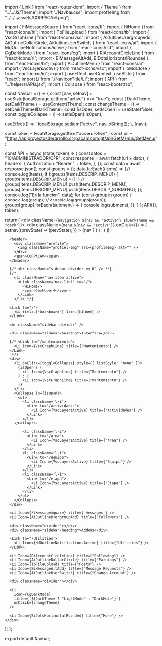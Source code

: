 import { Link } from "react-router-dom";
import { Theme } from "../../JS/Theme";
import "./Navbar.css";
import profileImg from "../../../assets/CORPACAM.png";

import { FiMessageSquare } from "react-icons/fi";
import { HiHome } from "react-icons/hi";
import { TbFileUpload } from "react-icons/tb";
import { VscGraphLine } from "react-icons/vsc";
import {
  AiOutlineUsergroupAdd,
  AiOutlineDollarCircle,
  AiOutlineUserSwitch,
} from "react-icons/ai";
import { MdOutlineNotificationsActive } from "react-icons/md";
import { CgDarkMode } from "react-icons/cg";
import { RiAccountCircleLine } from "react-icons/ri";
import { BiMessageAltAdd, BiDotsHorizontalRounded } from "react-icons/bi";
import { AiOutlineMenu } from "react-icons/ai";
import { VscLayersActive } from "react-icons/vsc";
import { IoMdClose } from "react-icons/io";
import { useEffect, useContext, useState } from "react";
import Li from "./NavIconTitle/Li";
import { API } from "../helpers/APIs.jsx";
import { Collapse } from "react-bootstrap";

const Navbar = () => {
  const [nav, setnav] = useState(localStorage.getItem("active") === "true");
  const { DarkTheme, setDarkTheme } = useContext(Theme);
  const changeTheme = () => setDarkTheme(!DarkTheme);
  const [isOpen, setIsOpen] = useState(false);
  const toggleCollapse = () => setIsOpen(!isOpen);
  
  useEffect(() => {
    localStorage.setItem("active", nav.toString());
  }, [nav]);

  const token = localStorage.getItem("accessToken");
  const url =
    "https://apiproyectosdesarrollo.corpacam.com.gt/api/GetMenus/GetMenu/";

  const API = async (state, token) => {
    const datos = "10/ADMINISTRADOR/CPR";
    const response = await fetch(url + datos, {
      headers: {
        Authorization: "Bearer " + token,
      },
    });
    const data = await response.json();
    const groups = {};
    data.forEach((items) => {
      // console.log(items);
      if (!groups[items.DESCRIP_MENU]) {
        groups[items.DESCRIP_MENU] = [];
      }
      // groups[items.DESCRIP_MENU].push(items.DESCRIP_MENU);
      groups[items.DESCRIP_MENU].push(items.DESCRIP_SUBMENU);
    });
    console.log("En la funcion", data);
    for (const group in groups) {
      console.log(group);
      // console.log(groups[group]);
      groups[group].forEach((submenu) => {
        console.log(submenu);
      });
    }
  };
  API({}, token);

  return (
    <div className={`navigation ${nav && "active"} ${DarkTheme && "dark"}`}>
      <div
        className={`menu ${nav && "active"}`}
        onClick={() => {
          setnav((prevState) => !prevState);
        }}
      >
        {nav ? (
          <AiOutlineMenu className="menu-icon" />
        ) : (
          <IoMdClose className="menu-icon" />
        )}
      </div>

      <header>
        <div className="profile">
          <img className="profiel-img" src={profileImg} alt="" />
        </div>
        <span>CORPACAM</span>
      </header>

      {/* <hr className="sidebar-divider my-0" /> */}
      {/* 
        <li className="nav-item active">
          <Link className="nav-link" to="/">
            <HiHome/>
            <span>Dashboard</span>
          </Link>
        </li> */}

      <Link to="/">
        <Li title={"Dashboard"} Icon={HiHome} />
      </Link>

      <hr className="sidebar-divider" />

      <div className="sidebar-heading">Interface</div>

      {/* <Link to="/mantenimiento">
        <Li Icon={VscGraphLine} title={"Mantemiento"} />
      </Link>
       */}
      <div>
        <li onClick={toggleCollapse} style={{ listStyle: "none" }}>
          {isOpen ? (
            <Li Icon={VscGraphLine} title={"Mantemiento"} />
          ) : (
            <Li Icon={VscGraphLine} title={"Mantemiento"} />
          )}
        </li>
        <Collapse in={isOpen}>
          <ul>
            <li className="l-i">
              <Link to="/actividades">
                <Li Icon={VscLayersActive} title={"Actividades"} />
              </Link>
            </li>
        </Collapse>

            <li className="l-i">
              <Link to="/area">
                <Li Icon={VscLayersActive} title={"Area"} />
              </Link>
            </li>
            <li className="l-i">
              <Link to="/equipo">
                <Li Icon={VscLayersActive} title={"Equipo"} />
              </Link>
            </li>
            <li className="l-i">
              <Link to="/etapa">
                <Li Icon={VscLayersActive} title={"Etapa"} />
              </Link>
            </li>
          </ul>
        </Collapse>
      </div>

      <Li Icon={FiMessageSquare} title={"Messages"} />
      <Li Icon={AiOutlineUsergroupAdd} title={"Followers"} />

      <div className="divider"></div>
      <div className="sidebar-heading">Addons</div>

      <Link to="/Utilities">
        <Li Icon={MdOutlineNotificationsActive} title={"Utilities"} />
      </Link>

      <Li Icon={RiAccountCircleLine} title={"Following"} />
      <Li Icon={AiOutlineDollarCircle} title={"Earnings"} />
      <Li Icon={TbFileUpload} title={"Posts"} />
      <Li Icon={BiMessageAltAdd} title={"Message Requests"} />
      <Li Icon={AiOutlineUserSwitch} title={"Change Account"} />

      <div className="divider"></div>

      <Li
        Icon={CgDarkMode}
        title={`${DarkTheme ? "LightMode" : "DarkMode"}`}
        onClick={changeTheme}
      />

      <Li Icon={BiDotsHorizontalRounded} title={"More"} />
    </div>
  );
};

export default Navbar;
